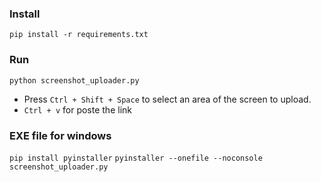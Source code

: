 ### Install
```pip install -r requirements.txt```


### Run
```python screenshot_uploader.py```
- Press `Ctrl + Shift + Space` to select an area of the screen to upload.
- `Ctrl + v` for poste the link



### EXE file for windows
```pip install pyinstaller```
```pyinstaller --onefile --noconsole screenshot_uploader.py```